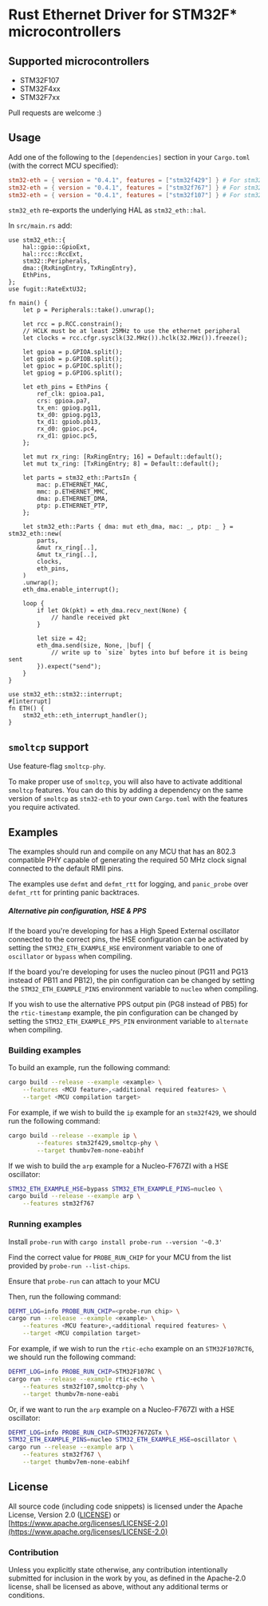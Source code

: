 # Rust Ethernet Driver for STM32F* microcontrollers

## Supported microcontrollers

* STM32F107
* STM32F4xx
* STM32F7xx

Pull requests are welcome :)

## Usage

Add one of the following to the `[dependencies]` section in your `Cargo.toml` (with the correct MCU specified):

```toml
stm32-eth = { version = "0.4.1", features = ["stm32f429"] } # For stm32f4xx-like MCUs
stm32-eth = { version = "0.4.1", features = ["stm32f767"] } # For stm32f7xx-like MCUs
stm32-eth = { version = "0.4.1", features = ["stm32f107"] } # For stm32f107
```

`stm32_eth` re-exports the underlying HAL as `stm32_eth::hal`.

In `src/main.rs` add:

```rust,no_run
use stm32_eth::{
    hal::gpio::GpioExt,
    hal::rcc::RccExt,
    stm32::Peripherals,
    dma::{RxRingEntry, TxRingEntry},
    EthPins,
};
use fugit::RateExtU32;

fn main() {
    let p = Peripherals::take().unwrap();

    let rcc = p.RCC.constrain();
    // HCLK must be at least 25MHz to use the ethernet peripheral
    let clocks = rcc.cfgr.sysclk(32.MHz()).hclk(32.MHz()).freeze();

    let gpioa = p.GPIOA.split();
    let gpiob = p.GPIOB.split();
    let gpioc = p.GPIOC.split();
    let gpiog = p.GPIOG.split();

    let eth_pins = EthPins {
        ref_clk: gpioa.pa1,
        crs: gpioa.pa7,
        tx_en: gpiog.pg11,
        tx_d0: gpiog.pg13,
        tx_d1: gpiob.pb13,
        rx_d0: gpioc.pc4,
        rx_d1: gpioc.pc5,
    };

    let mut rx_ring: [RxRingEntry; 16] = Default::default();
    let mut tx_ring: [TxRingEntry; 8] = Default::default();

    let parts = stm32_eth::PartsIn {
        mac: p.ETHERNET_MAC,
        mmc: p.ETHERNET_MMC,
        dma: p.ETHERNET_DMA,
        ptp: p.ETHERNET_PTP,
    };

    let stm32_eth::Parts { dma: mut eth_dma, mac: _, ptp: _ } = stm32_eth::new(
        parts,
        &mut rx_ring[..],
        &mut tx_ring[..],
        clocks,
        eth_pins,
    )
    .unwrap();
    eth_dma.enable_interrupt();

    loop {
        if let Ok(pkt) = eth_dma.recv_next(None) {
            // handle received pkt
        }

        let size = 42;
        eth_dma.send(size, None, |buf| {
            // write up to `size` bytes into buf before it is being sent
        }).expect("send");
    }
}

use stm32_eth::stm32::interrupt;
#[interrupt]
fn ETH() {
    stm32_eth::eth_interrupt_handler();
}
```


## `smoltcp` support

Use feature-flag `smoltcp-phy`.

To make proper use of `smoltcp`, you will also have to activate additional `smoltcp` features. You can do this by adding a dependency on the same version of `smoltcp` as `stm32-eth` to your own `Cargo.toml` with the features you require activated.

## Examples

The examples should run and compile on any MCU that has an 802.3 compatible PHY capable of generating the required 50 MHz clock signal connected to the default RMII pins.

The examples use `defmt` and `defmt_rtt` for logging, and `panic_probe` over `defmt_rtt` for printing panic backtraces.

##### Alternative pin configuration, HSE & PPS

If the board you're developing for has a High Speed External oscillator connected to the correct pins, the HSE configuration can be activated by setting the `STM32_ETH_EXAMPLE_HSE` environment variable to one of `oscillator` or `bypass` when compiling.

If the board you're developing for uses the nucleo pinout (PG11 and PG13 instead of PB11 and PB12), the pin configuration can be changed by setting the `STM32_ETH_EXAMPLE_PINS` environment variable to `nucleo` when compiling.

If you wish to use the alternative PPS output pin (PG8 instead of PB5) for the `rtic-timestamp` example, the pin configuration can be changed by setting the `STM32_ETH_EXAMPLE_PPS_PIN` environment variable to `alternate` when compiling.

### Building examples
To build an example, run the following command:
```bash
cargo build --release --example <example> \
    --features <MCU feature>,<additional required features> \
    --target <MCU compilation target>
```

For example, if we wish to build the `ip` example for an `stm32f429`, we should run the following command:

```bash
cargo build --release --example ip \
        --features stm32f429,smoltcp-phy \
        --target thumbv7em-none-eabihf
```

If we wish to build the `arp` example for a Nucleo-F767ZI with a HSE oscillator:

```bash
STM32_ETH_EXAMPLE_HSE=bypass STM32_ETH_EXAMPLE_PINS=nucleo \
cargo build --release --example arp \
    --features stm32f767
```

### Running examples
Install `probe-run` with `cargo install probe-run --version '~0.3'`

Find the correct value for `PROBE_RUN_CHIP` for your MCU from the list provided by `probe-run --list-chips`.

Ensure that `probe-run` can attach to your MCU

Then, run the following command:
```bash
DEFMT_LOG=info PROBE_RUN_CHIP=<probe-run chip> \
cargo run --release --example <example> \
    --features <MCU feature>,<additional required features> \
    --target <MCU compilation target>
```

For example, if we wish to run the `rtic-echo` example on an `STM32F107RCT6`, we should run the following command:

```bash
DEFMT_LOG=info PROBE_RUN_CHIP=STM32F107RC \
cargo run --release --example rtic-echo \
    --features stm32f107,smoltcp-phy \
    --target thumbv7m-none-eabi
```

Or, if we want to run the `arp` example on a Nucleo-F767ZI with a HSE oscillator:

```bash
DEFMT_LOG=info PROBE_RUN_CHIP=STM32F767ZGTx \
STM32_ETH_EXAMPLE_PINS=nucleo STM32_ETH_EXAMPLE_HSE=oscillator \
cargo run --release --example arp \
    --features stm32f767 \
    --target thumbv7em-none-eabihf
```

## License

All source code (including code snippets) is licensed under the Apache License, Version 2.0 ([LICENSE](LICENSE)) or [https://www.apache.org/licenses/LICENSE-2.0](https://www.apache.org/licenses/LICENSE-2.0)

### Contribution

Unless you explicitly state otherwise, any contribution intentionally submitted for inclusion in the work by you, as defined in the Apache-2.0 license, shall be licensed as above, without any additional terms or conditions.
